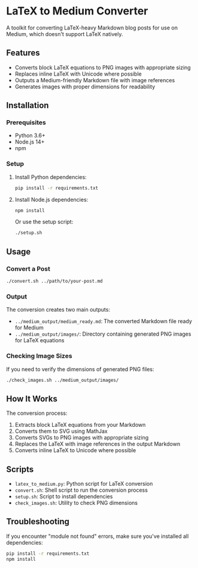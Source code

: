 # LaTeX to Medium Converter

A toolkit for converting LaTeX-heavy Markdown blog posts for use on Medium, which doesn't support LaTeX natively.

## Features

- Converts block LaTeX equations to PNG images with appropriate sizing
- Replaces inline LaTeX with Unicode where possible
- Outputs a Medium-friendly Markdown file with image references
- Generates images with proper dimensions for readability

## Installation

### Prerequisites

- Python 3.6+
- Node.js 14+
- npm

### Setup

1. Install Python dependencies:

   ```bash
   pip install -r requirements.txt
   ```

2. Install Node.js dependencies:

   ```bash
   npm install
   ```

   Or use the setup script:

   ```bash
   ./setup.sh
   ```

## Usage

### Convert a Post

```bash
./convert.sh ../path/to/your-post.md
```

### Output

The conversion creates two main outputs:
- `../medium_output/medium_ready.md`: The converted Markdown file ready for Medium
- `../medium_output/images/`: Directory containing generated PNG images for LaTeX equations

### Checking Image Sizes

If you need to verify the dimensions of generated PNG files:

```bash
./check_images.sh ../medium_output/images/
```

## How It Works

The conversion process:
1. Extracts block LaTeX equations from your Markdown
2. Converts them to SVG using MathJax
3. Converts SVGs to PNG images with appropriate sizing
4. Replaces the LaTeX with image references in the output Markdown
5. Converts inline LaTeX to Unicode where possible

## Scripts

- `latex_to_medium.py`: Python script for LaTeX conversion
- `convert.sh`: Shell script to run the conversion process
- `setup.sh`: Script to install dependencies
- `check_images.sh`: Utility to check PNG dimensions

## Troubleshooting

If you encounter "module not found" errors, make sure you've installed all dependencies:
```bash
pip install -r requirements.txt
npm install
```
